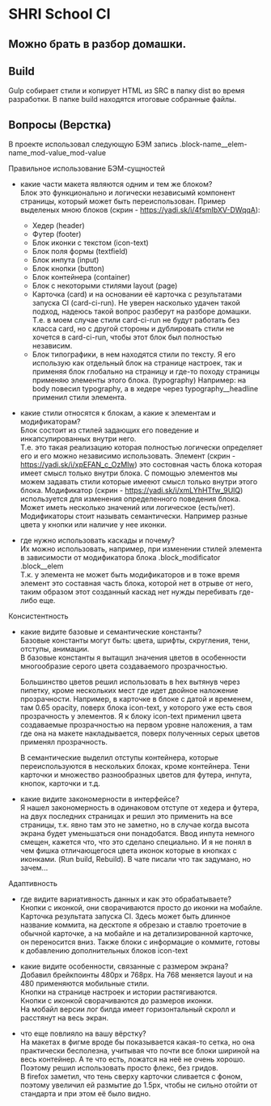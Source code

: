 # SHRI School CI

## Можно брать в разбор домашки.

## Build

Gulp собирает стили и копирует HTML
из SRC в папку dist во время разработки.
В папке build находятся итоговые собранные файлы.

## Вопросы (Верстка)

В проекте использовал следующую БЭМ запись
.block-name\_\_elem-name_mod-value_mod-value

Правильное использование БЭМ-сущностей

- какие части макета являются одним и тем же блоком?  
  Блок это функционально и логически независымй компонент страницы, который может быть переиспользован.
  Пример выделеных мною блоков (скрин - https://yadi.sk/i/4fsmIbXV-DWqqA):

  - Хедер (header)
  - Футер (footer)
  - Блок иконки с текстом (icon-text)
  - Блок поля формы (textfield)
  - Блок инпута (input)
  - Блок кнопки (button)
  - Блок контейнера (container)
  - Блок с некоторыми стилями layout (page)
  - Карточка (card) и на основании её карточка с результатами запуска CI (card-ci-run). Не уверен насколько удачен такой подход, надеюсь такой вопрос разберут на разборе домашки. Т.е. в моем случае стили card-ci-run не будут работать без класса card, но с другой стороны и дублировать стили не хочется в card-ci-run, чтобы этот блок был полностью независим.
  - Блок типографики, в нем находятся стили по тексту. Я его использую как отдельный блок на странице настроек, так и применяя блок глобально на страницу и где-то походу страницы применяю элементы этого блока. (typography)
    Например: на body повесил typography, а в хедере через typography\_\_headline применил стили элемента.

- какие стили относятся к блокам, а какие к элементам и модификаторам?  
  Блок состоит из стилей задающих его поведение и инкапсулированных внутри него.  
  Т.е. это такая реализацию которая полностью логически определяет его и его можно независимо использовать.
  Элемент (скрин - https://yadi.sk/i/xpEFAN_c_OzMlw) это состовная часть блока
  которая имеет смысл только внутри блока. С помощью элементов мы можем задавать
  стили которые имееют смысл только внутри этого блока.
  Модификатор (скрин - https://yadi.sk/i/xmLYhHTfw_9UlQ) используется для
  изменения определенного поведения блока. Может иметь несколько значений
  или логическое (есть/нет). Модификаторы стоит называть семантически.
  Например разные цвета у кнопки или наличие у нее иконки.

- где нужно использовать каскады и почему?  
  Их можно использовать, например, при изменении стилей элемента в зависимости от модификатора блока
  .block_modificator .block\_\_elem  
  Т.к. у элемента не может быть модификаторов и в тоже время элемент это составная часть блока, которой нет в отрыве от него, таким образом этот созданный каскад нет нужды перебивать где-либо еще.

Консистентность

- какие видите базовые и семантические константы?  
  Базовые константы могут быть: цвета, шрифты, скругления, тени, отступы, анимации.  
  В базовые константы я вытащил значения цветов в особенности многообразие серого цвета создаваемого прозрачностью.

  Большинство цветов решил использовать в hex вытянув через пипетку,
  кроме нескольких мест где идет двойное наложение прозрачности.
  Например, в карточке в блоке с датой и временем, там 0.65 opacity,
  поверх блока icon-text, у которого уже есть своя прозрачность у элементов.
  Я к блоку icon-text применил цвета создаваемые прозрачностью на первом уровне наложения, а там где она на макете накладывается, поверх полученных серых цветов применял прозрачность.

  В семантические выделил отступы контейнера, которые переиспользуются в нескольких блоках, кроме контейнера.
  Тени карточки и множество разнообразных цветов для футера, инпута, кнопок, карточки и т.д.

- какие видите закономерности в интерфейсе?  
  Я нашел закономерность в одинаковом отступе от хедера и футера,
  на двух последних страницах и решил это применить на все страницы,
  т.к. явно там это не заметно, но в случае когда высота экрана будет уменьшаться они понадобатся.
  Ввод инпута немного смещен, кажется что, что это сделано специально.
  И я не понял в чем фишка отличающегося цвета иконок которые в кнопках с иконками. (Run build, Rebuild).
  В чате писали что так задумано, но зачем...

Адаптивность

- где видите вариативность данных и как это обрабатываете?  
  Кнопки с иконкой, они сворачиваются просто до иконки на мобайле.  
  Карточка результата запуска CI. Здесь может быть длинное название коммита,
  на десктопе я обрезаю и ставлю троеточие в обычной карточке,
  а на мобайле и на детализированной карточке, он переносится вниз.
  Также блоки с информацие о коммите, готовы к добавлению дополнительных блоков icon-text

- какие видите особенности, связанные с размером экрана?  
  Добавил брейкпоинты 480px и 768px. На 768 меняется layout и на 480 применяются мобильные стили.  
  Кнопки на странице настроек и истории растягиваются.  
  Кнопки с иконкой сворачиваются до размеров иконки.  
  На мобайл версии лог билда имеет горизонтальный скролл и расстянут на весь экран.

- что еще повлияло на вашу вёрстку?  
  На макетах в фигме вроде бы показывается какая-то сетка,
  но она практически бесполезна, учитывая что почти все блоки шириной на весь контейнер.
  А те что есть, ложатся на неё не очень хорошо. Поэтому решил использовать просто флекс, без гридов.  
  В firefox заметил, что тень сверху карточки сливается с фоном, поэтому увеличил ей размытие до 1.5px,
  чтобы не сильно отойти от стандарта и при этом её было видно.
